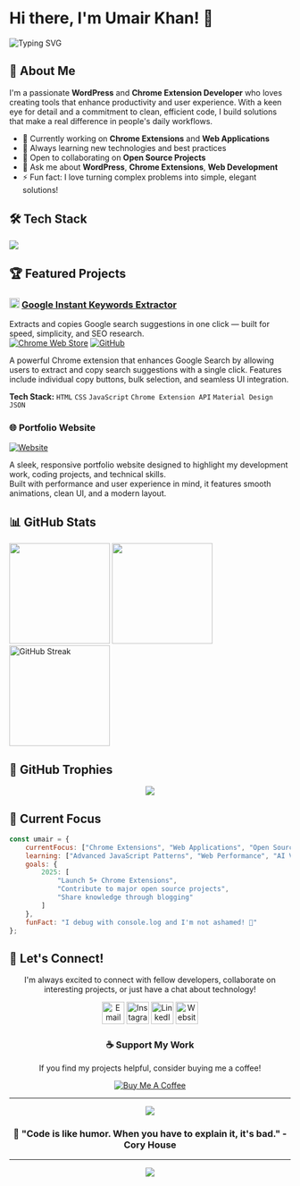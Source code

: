 # Hi there, I'm Umair Khan! 👋

<div align="l">
  <img src="https://readme-typing-svg.herokuapp.com?font=Fira+Code&size=30&duration=3000&pause=1000&color=6366F1&center=true&vCenter=true&width=600&lines=Full+Stack+Developer;Chrome+Extension+Developer;Open+Source+Enthusiast;Problem+Solver" alt="Typing SVG" />
</div>

## 🚀 About Me

I'm a passionate **WordPress** and **Chrome Extension Developer** who loves creating tools that enhance productivity and user experience. With a keen eye for detail and a commitment to clean, efficient code, I build solutions that make a real difference in people's daily workflows.

- 🔭 Currently working on **Chrome Extensions** and **Web Applications**
- 🌱 Always learning new technologies and best practices
- 👯 Open to collaborating on **Open Source Projects**
- 💬 Ask me about **WordPress**, **Chrome Extensions**, **Web Development**
- ⚡ Fun fact: I love turning complex problems into simple, elegant solutions!

## 🛠️ Tech Stack

<div>
      <img src="https://skillicons.dev/icons?i=wordpress,php,html,css,javascript,typescript,vscode,figma,notion,github" />
</div>

## 🏆 Featured Projects

<div>

### <img src="https://lh3.googleusercontent.com/EYC1OSqo09CAMquOY4EzcY-YFAiRHu8vpD3UAOVENBK1XKj4ULjWdz_zu34Hpa4lqbTJCNqGS4vcndzbcOa1zP1D=s60" width="18px"/> [Google Instant Keywords Extractor](https://chromewebstore.google.com/detail/jbkoeplmipccpeogfcadaoahefknignh)  
Extracts and copies Google search suggestions in one click — built for speed, simplicity, and SEO research.<br>
[![Chrome Web Store](https://img.shields.io/badge/Chrome_Web_Store-4285F4?style=for-the-badge&logo=google-chrome&logoColor=white)](https://chromewebstore.google.com/detail/google-instant-keywords-e/jbkoeplmipccpeogfcadaoahefknignh)
[![GitHub](https://img.shields.io/badge/GitHub-100000?style=for-the-badge&logo=github&logoColor=white)](https://github.com/umairyousafzai/google-instant-keywords-extractor)

A powerful Chrome extension that enhances Google Search by allowing users to extract and copy search suggestions with a single click. Features include individual copy buttons, bulk selection, and seamless UI integration.

**Tech Stack:** `HTML` `CSS` `JavaScript` `Chrome Extension API` `Material Design` `JSON`


### 🌐 Portfolio Website
[![Website](https://img.shields.io/badge/Visit_My_Website-6366F1?style=for-the-badge&logo=google-chrome&logoColor=white)](https://umairyousafzai.com/)

A sleek, responsive portfolio website designed to highlight my development work, coding projects, and technical skills.  
Built with performance and user experience in mind, it features smooth animations, clean UI, and a modern layout.  

## 📊 GitHub Stats

<div align="left">
  <img height="180em" src="https://github-readme-stats.vercel.app/api?username=theumair07&show_icons=true&theme=tokyonight&include_all_commits=true&count_private=true"/>
  <img height="180em" src="https://github-readme-stats.vercel.app/api/top-langs/?username=theumair07&layout=compact&langs_count=8&theme=tokyonight"/>
  <img height="180em" src="https://github-readme-streak-stats.herokuapp.com/?user=theumair07&theme=tokyonight" alt="GitHub Streak"/>
</div>




## 🏅 GitHub Trophies

<div align="center">
  <img src="https://github-profile-trophy.vercel.app/?username=theumair07&theme=tokyonight&no-frame=true&no-bg=false&margin-w=4&row=1" />
</div>

## 🎯 Current Focus

```javascript
const umair = {
    currentFocus: ["Chrome Extensions", "Web Applications", "Open Source"],
    learning: ["Advanced JavaScript Patterns", "Web Performance", "AI Vibe Coding"],
    goals: {
        2025: [
            "Launch 5+ Chrome Extensions",
            "Contribute to major open source projects",
            "Share knowledge through blogging"
        ]
    },
    funFact: "I debug with console.log and I'm not ashamed! 🐛"
};
```

## 🤝 Let's Connect!

<div align="center">

I'm always excited to connect with fellow developers, collaborate on interesting projects, or just have a chat about technology!

<a href="mailto:contact@umairyousafzai.com"><img src="https://skillicons.dev/icons?i=gmail&theme=light" width="40" alt="Email" /></a>
<a href="https://instagram.com/theumair.07"><img src="https://skillicons.dev/icons?i=instagram&theme=light" width="40" alt="Instagram" /></a>
<a href="https://linkedin.com/in/theumair07"><img src="https://skillicons.dev/icons?i=linkedin&theme=light" width="40" alt="LinkedIn" /></a>
<a href="https://umairyousafzai.com"><img src="https://skillicons.dev/icons?i=wordpress&theme=light" width="40" alt="Website" /></a>


### ☕ Support My Work

If you find my projects helpful, consider buying me a coffee!

[![Buy Me A Coffee](https://img.shields.io/badge/Buy%20Me%20A%20Coffee-FFDD00?style=for-the-badge&logo=buy-me-a-coffee&logoColor=black)](https://www.buymeacoffee.com/theumair07)

</div>

---

<div align="center">
  <img src="https://komarev.com/ghpvc/?username=theumair07&color=6366f1&style=for-the-badge&label=Profile+Views" />
</div>

<div align="center">
  
### 💫 "Code is like humor. When you have to explain it, it's bad." - Cory House

</div>

---

<div align="center">
  <img src="https://capsule-render.vercel.app/api?type=waving&color=6366f1&height=100&section=footer" />
</div>
